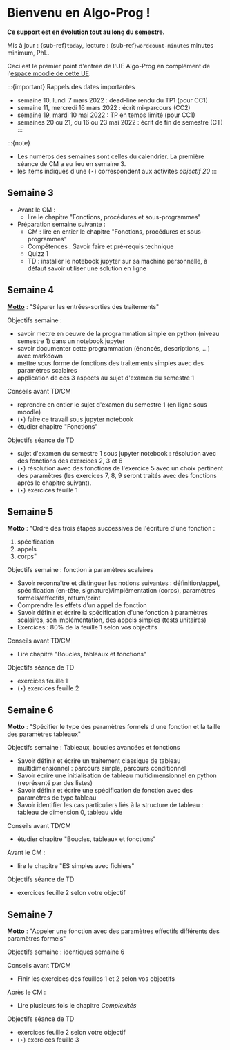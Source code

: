 <!-- #region -->
# Bienvenu en Algo-Prog !

**Ce support est en évolution tout au long du semestre.**

Mis à jour : {sub-ref}`today`, lecture : {sub-ref}`wordcount-minutes` minutes minimum, PhL.

Ceci est le premier point d'entrée de l'UE Algo-Prog en complément de l'[espace moodle de cette UE](https://cours.univ-perp.fr/course/view.php?id=925).


:::{important} Rappels des dates importantes

- semaine 10, lundi 7 mars 2022 : dead-line rendu du TP1 (pour CC1)
- semaine 11, mercredi 16 mars 2022 : écrit mi-parcours (CC2)
- semaine 19, mardi 10 mai 2022 : TP en temps limité (pour CC1)
- semaines 20 ou 21, du 16 ou 23 mai 2022 : écrit de fin de semestre (CT)
:::

:::{note}
- Les numéros des semaines sont celles du calendrier. 
La première séance de CM a eu lieu en semaine 3.
- les items indiqués d'une ($\star$) correspondent aux activités _objectif 20_
:::
 
## Semaine 3 

- Avant le CM : 
    - lire le chapitre "Fonctions, procédures et sous-programmes"
- Préparation semaine suivante :
    - CM : lire en entier le chapitre "Fonctions, procédures et sous-programmes"
    - Compétences : Savoir faire et pré-requis technique
    - Quizz 1
    - TD : installer le notebook jupyter sur sa machine personnelle, à défaut savoir utiliser une solution en ligne

## Semaine 4 

[**Motto**](https://www.linguee.fr/anglais-francais/traduction/motto.html) : "Séparer les entrées-sorties des traitements"

Objectifs semaine :

- savoir mettre en oeuvre de la programmation simple en python (niveau semestre 1) dans un notebook jupyter
- savoir documenter cette programmation (énoncés, descriptions, …) avec markdown
- mettre sous forme de fonctions des traitements simples avec des paramètres scalaires 
- application de ces 3 aspects au sujet d'examen du semestre 1

Conseils avant TD/CM 

-  reprendre en entier le sujet d'examen du semestre 1 (en ligne sous moodle)
- ($\star$) faire ce travail sous jupyter notebook 
- étudier chapitre "Fonctions" 

Objectifs séance de TD 

- sujet d'examen du semestre 1 sous jupyter notebook : résolution avec des fonctions des exercices 2, 3 et 6
- ($\star$)  résolution avec des fonctions de l'exercice 5 avec un choix pertinent des paramètres (les  exercices 7, 8, 9 seront traités avec des fonctions après le chapitre suivant).
- ($\star$) exercices feuille 1

## Semaine 5

**Motto** : "Ordre des trois étapes successives de l'écriture d'une fonction :

1. spécification 
2. appels 
3. corps"  

Objectifs semaine : fonction à paramètres scalaires

- Savoir reconnaître et distinguer les notions suivantes : définition/appel, spécification (en-tête, signature)/implémentation (corps), paramètres formels/effectifs, return/print
- Comprendre les effets d'un appel de fonction
- Savoir définir et écrire la spécification d'une fonction à paramètres scalaires, son implémentation, des appels simples (tests unitaires) 
- Exercices : 80% de la feuille 1 selon vos objectifs 

Conseils avant TD/CM 

- Lire chapitre "Boucles, tableaux et fonctions"


Objectifs séance de TD 

- exercices feuille 1 
- ($\star$) exercices feuille 2

## Semaine 6

**Motto** : "Spécifier le type des paramètres formels d'une fonction et la taille des paramètres tableaux"

Objectifs semaine : Tableaux, boucles avancées et fonctions

- Savoir définir et écrire un traitement classique de tableau multidimensionnel  : parcours simple, parcours conditionnel 
- Savoir écrire une initialisation de tableau multidimensionnel en python (représenté par des listes)
- Savoir définir et écrire une spécification de fonction avec des paramètres de type tableau  
- Savoir identifier les cas particuliers liés à la structure de tableau : tableau de dimension 0, tableau vide

Conseils avant TD/CM 

- étudier chapitre "Boucles, tableaux et fonctions"

Avant le CM :
 
- lire le chapitre "ES simples avec fichiers"

Objectifs séance de TD 

- exercices feuille 2 selon votre objectif 

## Semaine 7

**Motto** : "Appeler une fonction avec des paramètres effectifs différents des paramètres formels"

Objectifs semaine : identiques semaine 6 

Conseils avant TD/CM 

- Finir les exercices des feuilles 1 et 2 selon vos objectifs 

Après le CM :
 
- Lire plusieurs fois le chapitre _Complexités_

Objectifs séance de TD 

- exercices feuille 2 selon votre objectif
- ($\star$) exercices feuille 3
<!-- #endregion -->
